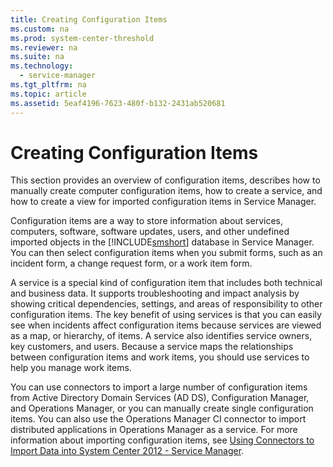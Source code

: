 ```yaml
---
title: Creating Configuration Items
ms.custom: na
ms.prod: system-center-threshold
ms.reviewer: na
ms.suite: na
ms.technology: 
  - service-manager
ms.tgt_pltfrm: na
ms.topic: article
ms.assetid: 5eaf4196-7623-480f-b132-2431ab520681
---
```

# Creating Configuration Items
This section provides an overview of configuration items, describes how to manually create computer configuration items, how to create a service, and how to create a view for imported configuration items in Service Manager.

Configuration items are a way to store information about services, computers, software, software updates, users, and other undefined imported objects in the [!INCLUDE[smshort](../../includes/smshort_md.md)] database in Service Manager. You can then select configuration items when you submit forms, such as an incident form, a change request form, or a work item form.

A service is a special kind of configuration item that includes both technical and business data. It supports troubleshooting and impact analysis by showing critical dependencies, settings, and areas of responsibility to other configuration items. The key benefit of using services is that you can easily see when incidents affect configuration items because services are viewed as a map, or hierarchy, of items. A service also identifies service owners, key customers, and users. Because a service maps the relationships between configuration items and work items, you should use services to help you manage work items.

You can use connectors to import a large number of configuration items from Active Directory Domain Services \(AD DS\), Configuration Manager, and Operations Manager, or you can manually create single configuration items. You can also use the Operations Manager CI connector to import distributed applications in Operations Manager as a service. For more information about importing configuration items, see [Using Connectors to Import Data into System Center 2012 - Service Manager](Using-Connectors-to-Import-Data-into-System-Center-2016---Service-Manager.md).


